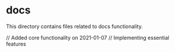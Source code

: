 # docs

This directory contains files related to docs functionality.

// Added core functionality on 2021-01-07
// Implementing essential features
